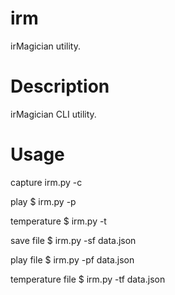 # irm
irMagician utility.

# Description
irMagician CLI utility.

# Usage
capture
irm.py -c

play
$ irm.py -p

temperature
$ irm.py -t

save file
$ irm.py -sf data.json

play file
$ irm.py -pf data.json

temperature file
$ irm.py -tf data.json
